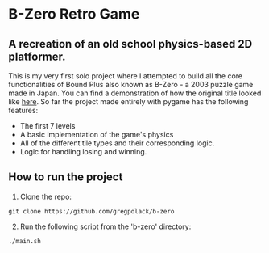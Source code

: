 # B-Zero Retro Game 

## A recreation of an old school physics-based 2D platformer.

This is my very first solo project where I attempted to build all the core functionalities of Bound Plus also known as B-Zero - a 2003 puzzle game made in Japan. You can find a demonstration of how the original title looked like [here](https://www.youtube.com/watch?v=vS3yqmF_LCU). So far the project made entirely with pygame has the following features:

* The first 7 levels
* A basic implementation of the game's physics
* All of the different tile types and their corresponding logic.
* Logic for handling losing and winning.

## How to run the project

1. Clone the repo:

```
git clone https://github.com/gregpolack/b-zero
```

2. Run the following script from the 'b-zero' directory:

```
./main.sh
```